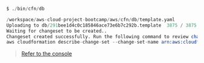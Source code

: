 

```s
$ ./bin/cfn/db

/workspace/aws-cloud-project-bootcamp/aws/cfn/db/template.yaml
Uploading to db/291bee1d4c0c185846ace73e6b7c292b.template  3875 / 3875.0  (100.00%)
Waiting for changeset to be created..
Changeset created successfully. Run the following command to review changes:
aws cloudformation describe-change-set --change-set-name arn:aws:cloudformation:<region>:<aws-id>:changeSet/awscli-cloudformation-package-deploy-1686830363/d2930acb-d247-4f7e-8afc-95570846109d
```

> [Refer to the console](../../../journal/assets/week11/cfn-stack/crud-rds-db-cfn.png)